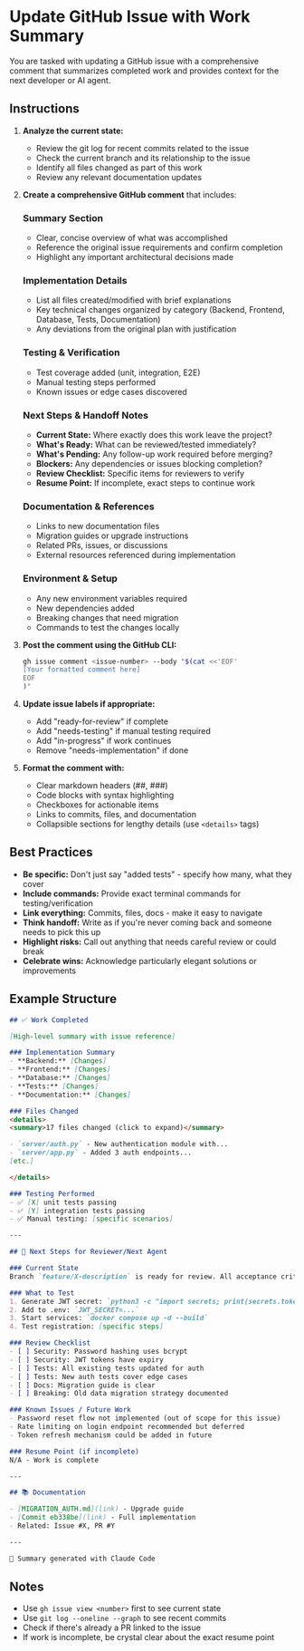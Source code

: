 # Update GitHub Issue with Work Summary

You are tasked with updating a GitHub issue with a comprehensive comment that summarizes completed work and provides context for the next developer or AI agent.

## Instructions

1. **Analyze the current state:**
   - Review the git log for recent commits related to the issue
   - Check the current branch and its relationship to the issue
   - Identify all files changed as part of this work
   - Review any relevant documentation updates

2. **Create a comprehensive GitHub comment** that includes:

   ### Summary Section
   - Clear, concise overview of what was accomplished
   - Reference the original issue requirements and confirm completion
   - Highlight any important architectural decisions made

   ### Implementation Details
   - List all files created/modified with brief explanations
   - Key technical changes organized by category (Backend, Frontend, Database, Tests, Documentation)
   - Any deviations from the original plan with justification

   ### Testing & Verification
   - Test coverage added (unit, integration, E2E)
   - Manual testing steps performed
   - Known issues or edge cases discovered

   ### Next Steps & Handoff Notes
   - **Current State:** Where exactly does this work leave the project?
   - **What's Ready:** What can be reviewed/tested immediately?
   - **What's Pending:** Any follow-up work required before merging?
   - **Blockers:** Any dependencies or issues blocking completion?
   - **Review Checklist:** Specific items for reviewers to verify
   - **Resume Point:** If incomplete, exact steps to continue work

   ### Documentation & References
   - Links to new documentation files
   - Migration guides or upgrade instructions
   - Related PRs, issues, or discussions
   - External resources referenced during implementation

   ### Environment & Setup
   - Any new environment variables required
   - New dependencies added
   - Breaking changes that need migration
   - Commands to test the changes locally

3. **Post the comment using the GitHub CLI:**
   ```bash
   gh issue comment <issue-number> --body "$(cat <<'EOF'
   [Your formatted comment here]
   EOF
   )"
   ```

4. **Update issue labels if appropriate:**
   - Add "ready-for-review" if complete
   - Add "needs-testing" if manual testing required
   - Add "in-progress" if work continues
   - Remove "needs-implementation" if done

5. **Format the comment with:**
   - Clear markdown headers (##, ###)
   - Code blocks with syntax highlighting
   - Checkboxes for actionable items
   - Links to commits, files, and documentation
   - Collapsible sections for lengthy details (use `<details>` tags)

## Best Practices

- **Be specific:** Don't just say "added tests" - specify how many, what they cover
- **Include commands:** Provide exact terminal commands for testing/verification
- **Link everything:** Commits, files, docs - make it easy to navigate
- **Think handoff:** Write as if you're never coming back and someone needs to pick this up
- **Highlight risks:** Call out anything that needs careful review or could break
- **Celebrate wins:** Acknowledge particularly elegant solutions or improvements

## Example Structure

```markdown
## ✅ Work Completed

[High-level summary with issue reference]

### Implementation Summary
- **Backend:** [Changes]
- **Frontend:** [Changes]
- **Database:** [Changes]
- **Tests:** [Changes]
- **Documentation:** [Changes]

### Files Changed
<details>
<summary>17 files changed (click to expand)</summary>

- `server/auth.py` - New authentication module with...
- `server/app.py` - Added 3 auth endpoints...
[etc.]

</details>

### Testing Performed
- ✅ [X] unit tests passing
- ✅ [Y] integration tests passing
- ✅ Manual testing: [specific scenarios]

---

## 🚀 Next Steps for Reviewer/Next Agent

### Current State
Branch `feature/X-description` is ready for review. All acceptance criteria met.

### What to Test
1. Generate JWT secret: `python3 -c "import secrets; print(secrets.token_urlsafe(32))"`
2. Add to .env: `JWT_SECRET=...`
3. Start services: `docker compose up -d --build`
4. Test registration: [specific steps]

### Review Checklist
- [ ] Security: Password hashing uses bcrypt
- [ ] Security: JWT tokens have expiry
- [ ] Tests: All existing tests updated for auth
- [ ] Tests: New auth tests cover edge cases
- [ ] Docs: Migration guide is clear
- [ ] Breaking: Old data migration strategy documented

### Known Issues / Future Work
- Password reset flow not implemented (out of scope for this issue)
- Rate limiting on login endpoint recommended but deferred
- Token refresh mechanism could be added in future

### Resume Point (if incomplete)
N/A - Work is complete

---

## 📚 Documentation

- [MIGRATION_AUTH.md](link) - Upgrade guide
- [Commit eb338be](link) - Full implementation
- Related: Issue #X, PR #Y

---

🤖 Summary generated with Claude Code
```

## Notes

- Use `gh issue view <number>` first to see current state
- Use `git log --oneline --graph` to see recent commits
- Check if there's already a PR linked to the issue
- If work is incomplete, be crystal clear about the exact resume point

